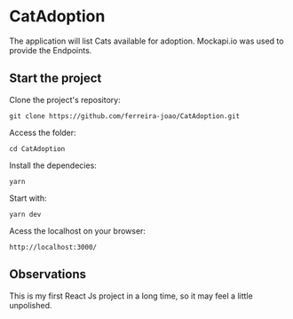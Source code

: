 # CatAdoption
The application will list Cats available for adoption. Mockapi.io was used to provide the Endpoints.

## Start the project
Clone the project's repository:
```
git clone https://github.com/ferreira-joao/CatAdoption.git
```
Access the folder:
```
cd CatAdoption
```
Install the dependecies:
```
yarn
```
Start with:
```
yarn dev
```
Acess the localhost on your browser:
```
http://localhost:3000/
```

## Observations
This is my first React Js project in a long time, so it may feel a little unpolished.
